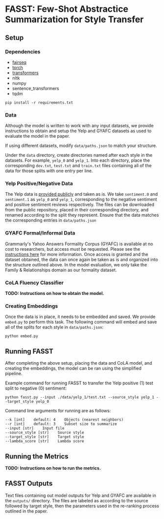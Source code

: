 # FASST: Few-Shot Abstractice Summarization for Style Transfer

## Setup
### Dependencies
- [fairseq](https://github.com/facebookresearch/fairseq)
- [torch](https://pytorch.org/)
- [transformers](https://github.com/huggingface/transformers)
- nltk
- numpy
- sentence_transformers
- tqdm

```
pip install -r requirements.txt
```

### Data
Although the model is written to work with any input datasets, we provide instructions to obtain and setup the Yelp and GYAFC datasets as used to evaluate the model in the paper.

If using different datasets, modify `data/paths.json` to match your structure.

Under the `data` directory, create directories named after each style in the datasets. For example, `yelp_0` and `yelp_1`. Into each directory, place the corresponding `dev.txt`, `test.txt` and `train.txt` files containing all of the data for those splits with one entry per line.

### Yelp Positive/Negative Data
The Yelp data is [provided publicly](https://github.com/lijuncen/Sentiment-and-Style-Transfer/tree/master/data/yelp) and taken as is. We take `sentiment.0` and `sentiment.1` as `yelp_0` and `yelp_1`, corresponding to the negative sentiment and positive sentiment reviews respectively. The files can be downloaded from the public repository, placed in their corresponding directory, and renamed according to the split they represent. Ensure that the data matches the corresponding entries in `data/paths.json`

### GYAFC Formal/Informal Data
Grammarly's Yahoo Answers Formality Corpus (GYAFC) is available at no cost to researchers, but access must be requested. Please see the [instructions here](https://github.com/raosudha89/GYAFC-corpus) for more information. Once access is granted and the dataset obtained, the data can once again be taken as is and organized into the structure outlined above. In the model evaluation, we only take the Family & Relationships domain as our formality dataset.

### CoLA Fluency Classifier
**TODO: Instructions on how to obtain the model.**

### Creating Embeddings
Once the data is in place, it needs to be embedded and saved. We provide `embed.py` to perform this task. The following command will embed and save all of the splits for each style in `data/paths.json`:
```
python embed.py
```

## Running FASST
After completing the above setup, placing the data and CoLA model, and creating the embeddings, the model can be ran using the simplified pipeline.

Example command for running FASST to transfer the Yelp positive (1) test split to negative (0) sentiment:
```
python fasst.py --input ./data/yelp_1/test.txt --source_style yelp_1 --target_style yelp_0
```

Command line arguments for running are as follows:
```
--k [int]    default: 4    Objects (nearest neighbors)
--r [int]    default: 3    Subset size to summarize
--input [str]    Input file
--source_style [str]    Source style
--target_style [str]    Target style
--lambda_score [str]    Lambda score
```

## Running the Metrics
**TODO: Instructions on how to run the metrics.**

## FASST Outputs
Text files containing out model outputs for Yelp and GYAFC are available in the `outputs/` directory. The files are labeled as according to the source followed by target style, then the parameters used in the re-ranking process outlined in the paper.